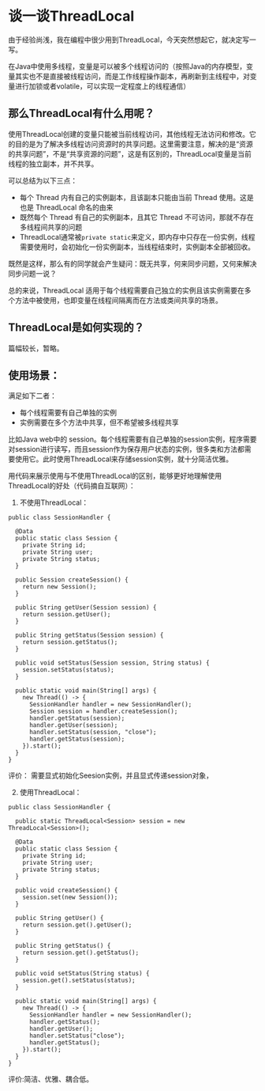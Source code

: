 # 谈一谈ThreadLocal

由于经验尚浅，我在编程中很少用到ThreadLocal，今天突然想起它，就决定写一写。

在Java中使用多线程，变量是可以被多个线程访问的（按照Java的内存模型，变量其实也不是直接被线程访问，而是工作线程操作副本，再刷新到主线程中，对变量进行加锁或者volatile，可以实现一定程度上的线程通信）

## 那么ThreadLocal有什么用呢？

使用ThreadLocal创建的变量只能被当前线程访问，其他线程无法访问和修改。它的目的是为了解决多线程访问资源时的共享问题。这里需要注意，解决的是“资源的共享问题”，不是“共享资源的问题”，这是有区别的，ThreadLocal变量是当前线程的独立副本，并不共享。

可以总结为以下三点：

- 每个 Thread 内有自己的实例副本，且该副本只能由当前 Thread 使用。这是也是 ThreadLocal 命名的由来
- 既然每个 Thread 有自己的实例副本，且其它 Thread 不可访问，那就不存在多线程间共享的问题
- ThreadLocal通常被`private static`来定义，即内存中只存在一份实例，线程需要使用时，会初始化一份实例副本，当线程结束时，实例副本全部被回收。


既然是这样，那么有的同学就会产生疑问：既无共享，何来同步问题，又何来解决同步问题一说？

总的来说，ThreadLocal 适用于每个线程需要自己独立的实例且该实例需要在多个方法中被使用，也即变量在线程间隔离而在方法或类间共享的场景。


## ThreadLocal是如何实现的？
篇幅较长，暂略。


## 使用场景：

满足如下二者：

- 每个线程需要有自己单独的实例
- 实例需要在多个方法中共享，但不希望被多线程共享

比如Java web中的 session。每个线程需要有自己单独的session实例，程序需要对session进行读写，而且session作为保存用户状态的实例，很多类和方法都需要使用它。此时使用ThreadLocal来存储session实例，就十分简洁优雅。

用代码来展示使用与不使用ThreadLocal的区别，能够更好地理解使用ThreadLocal的好处（代码摘自互联网）：


1. 不使用ThreadLocal：

```
public class SessionHandler {

  @Data
  public static class Session {
    private String id;
    private String user;
    private String status;
  }

  public Session createSession() {
    return new Session();
  }

  public String getUser(Session session) {
    return session.getUser();
  }

  public String getStatus(Session session) {
    return session.getStatus();
  }

  public void setStatus(Session session, String status) {
    session.setStatus(status);
  }

  public static void main(String[] args) {
    new Thread(() -> {
      SessionHandler handler = new SessionHandler();
      Session session = handler.createSession();
      handler.getStatus(session);
      handler.getUser(session);
      handler.setStatus(session, "close");
      handler.getStatus(session);
    }).start();
  }
}
```

评价： 需要显式初始化Seesion实例，并且显式传递session对象，


2. 使用ThreadLocal：

```
public class SessionHandler {

  public static ThreadLocal<Session> session = new ThreadLocal<Session>();

  @Data
  public static class Session {
    private String id;
    private String user;
    private String status;
  }

  public void createSession() {
    session.set(new Session());
  }

  public String getUser() {
    return session.get().getUser();
  }

  public String getStatus() {
    return session.get().getStatus();
  }

  public void setStatus(String status) {
    session.get().setStatus(status);
  }

  public static void main(String[] args) {
    new Thread(() -> {
      SessionHandler handler = new SessionHandler();
      handler.getStatus();
      handler.getUser();
      handler.setStatus("close");
      handler.getStatus();
    }).start();
  }
}
```

评价:简洁、优雅、耦合低。





